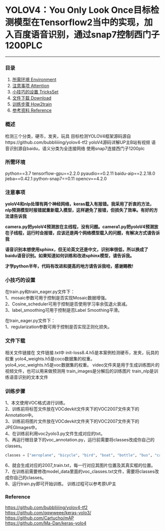 # YOLOV4：You Only Look Once目标检测模型在Tensorflow2当中的实现，加入百度语音识别，通过snap7控制西门子1200PLC
---

### 目录
1. [所需环境 Environment](#所需环境)
2. [注意事项 Attention](#注意事项)
3. [小技巧的设置 TricksSet](#小技巧的设置)
4. [文件下载 Download](#文件下载)
5. [训练步骤 How2train](#训练步骤)
6. [参考资料 Reference](#Reference)

### 概述
检测三个分类，硬币，发夹，玩具
目标检测YOLOV4框架源码源自https://github.com/bubbliiiing/yolov4-tf2
yoloV4源码详解UP主B站有视频
语音识别源自baidu，语义分类为全连接网络
使用snap7连接西门子1200plc

### 所需环境
python==3.7
tensorflow-gpu==2.2.0
pyaudio==0.2.11
baidu-aip==2.2.18.0
jieba==0.42.1
python-snap7==0.11
opencv==4.2.0

### 注意事项
**yoloV4和nlp处理有两个神经网络，keras载入有报错。我采用了折衷的方法，nlp预测模型时报错就重新载入模型，这样避免了报错，但损失了效率。有好的方法请告诉我** 

**camera.py把yoloV4预测放在主线程，没有问题。camera1.py把yoloV4预测放在子线程，运行时会报错，应该还是两个网络模型载入的问题，有解决方式请告诉我**

**语音识别本想使用sphinx，但无论英文还是中文，识别率很低，所以换成了baidu语音识别。如果知道如何训练和改进sphinx模型，请告诉我。**

**才学python半年，代码有改进和提高的地方请告诉我哈，感谢赐教!**  

### 小技巧的设置
在train.py和train_eager.py文件下：   
1、mosaic参数可用于控制是否实现Mosaic数据增强。   
2、Cosine_scheduler可用于控制是否使用学习率余弦退火衰减。   
3、label_smoothing可用于控制是否Label Smoothing平滑。  

在train_eager.py文件下：   
1、regularization参数可用于控制是否实现正则化损失。  

### 文件下载
相关文件链接在 文件链接.txt中
init-loss8.4.h5是本案例检测硬币，发夹，玩具的权重
yolo4_weights.h5是coco数据集的权重。  
yolo4_voc_weights.h5是voc数据集的权重。
video文件夹是用于生成训练图片的视频文件，也可以用来做预测用
train_images是分解后的训练图片
train_nlp是训练语音识别的文本文件

### 训练步骤
1、本文使用VOC格式进行训练。  
2、训练前将标签文件放在VOCdevkit文件夹下的VOC2007文件夹下的Annotation中。  
3、训练前将图片文件放在VOCdevkit文件夹下的VOC2007文件夹下的JPEGImages中。  
4、在训练前利用voc2yolo3.py文件生成对应的txt。  
5、再运行根目录下的voc_annotation.py，运行前需要将classes改成你自己的classes。  
```python
classes = ["aeroplane", "bicycle", "bird", "boat", "bottle", "bus", "car", "cat", "chair", "cow", "diningtable", "dog", "horse", "motorbike", "person", "pottedplant", "sheep", "sofa", "train", "tvmonitor"]
```
6、就会生成对应的2007_train.txt，每一行对应其图片位置及其真实框的位置。  
7、在训练前需要修改model_data里面的voc_classes.txt文件，需要将classes改成你自己的classes。  
8、运行train.py即可开始训练。
训练过程可以参考原UP主

### Reference
https://github.com/bubbliiiing/yolov4-tf2
https://github.com/qqwweee/keras-yolo3/  
https://github.com/Cartucho/mAP  
https://github.com/Ma-Dan/keras-yolo4  
